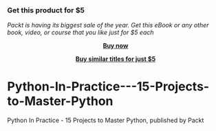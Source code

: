 
### Get this product for $5

<i>Packt is having its biggest sale of the year. Get this eBook or any other book, video, or course that you like just for $5 each</i>


<b><p align='center'>[Buy now](https://packt.link/9781804618486)</p></b>


<b><p align='center'>[Buy similar titles for just $5](https://subscription.packtpub.com/search)</p></b>


# Python-In-Practice---15-Projects-to-Master-Python
Python In Practice - 15 Projects to Master Python, published by Packt
